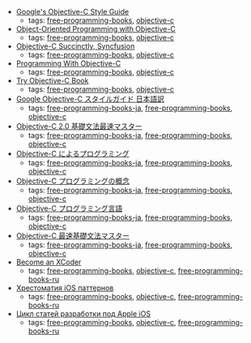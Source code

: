 * [Google's Objective-C Style Guide](https://google.github.io/styleguide/objcguide.xml)
    * tags: [free-programming-books](../tags/free-programming-books.md), [objective-c](../tags/objective-c.md)
* [Object-Oriented Programming with Objective-C](https://developer.apple.com/library/ios/documentation/Cocoa/Conceptual/OOP_ObjC/Introduction/Introduction.html#//apple_ref/doc/uid/TP40005149)
    * tags: [free-programming-books](../tags/free-programming-books.md), [objective-c](../tags/objective-c.md)
* [Objective-C Succinctly, Syncfusion](https://www.syncfusion.com/resources/techportal/ebooks/objective-c)
    * tags: [free-programming-books](../tags/free-programming-books.md), [objective-c](../tags/objective-c.md)
* [Programming With Objective-C](https://developer.apple.com/library/mac/documentation/Cocoa/Conceptual/ProgrammingWithObjectiveC/Introduction/Introduction.html)
    * tags: [free-programming-books](../tags/free-programming-books.md), [objective-c](../tags/objective-c.md)
* [Try Objective-C Book](http://tryobjectivec.codeschool.com)
    * tags: [free-programming-books](../tags/free-programming-books.md), [objective-c](../tags/objective-c.md)
* [Google Objective-C スタイルガイド 日本語訳](http://www.textdrop.net/google-styleguide-ja/objcguide.xml)
    * tags: [free-programming-books-ja](../tags/free-programming-books-ja.md), [free-programming-books](../tags/free-programming-books.md), [objective-c](../tags/objective-c.md)
* [Objective-C 2.0 基礎文法最速マスター](http://marycore.jp/prog/objective-c/basic-syntax/)
    * tags: [free-programming-books-ja](../tags/free-programming-books-ja.md), [free-programming-books](../tags/free-programming-books.md), [objective-c](../tags/objective-c.md)
* [Objective-C によるプログラミング](https://developer.apple.com/jp/devcenter/ios/library/documentation/ProgrammingWithObjectiveC.pdf)
    * tags: [free-programming-books-ja](../tags/free-programming-books-ja.md), [free-programming-books](../tags/free-programming-books.md), [objective-c](../tags/objective-c.md)
* [Objective-C プログラミングの概念](https://developer.apple.com/jp/devcenter/ios/library/documentation/CocoaEncyclopedia.pdf)
    * tags: [free-programming-books-ja](../tags/free-programming-books-ja.md), [free-programming-books](../tags/free-programming-books.md), [objective-c](../tags/objective-c.md)
* [Objective-C プログラミング言語](https://developer.apple.com/jp/documentation/ProgrammingWithObjectiveC.pdf)
    * tags: [free-programming-books-ja](../tags/free-programming-books-ja.md), [free-programming-books](../tags/free-programming-books.md), [objective-c](../tags/objective-c.md)
* [Objective-C 最速基礎文法マスター](http://d.hatena.ne.jp/fn7/20100203/1265207098)
    * tags: [free-programming-books-ja](../tags/free-programming-books-ja.md), [free-programming-books](../tags/free-programming-books.md), [objective-c](../tags/objective-c.md)
* [Become an XCoder](https://yadi.sk/d/ugz7jW4RXLGTN)
    * tags: [free-programming-books](../tags/free-programming-books.md), [objective-c](../tags/objective-c.md), [free-programming-books-ru](../tags/free-programming-books-ru.md)
* [Хрестоматия iOS паттернов](https://maleevdimka.files.wordpress.com/2013/04/ios-patterns-cliff-notes2.pdf)
    * tags: [free-programming-books](../tags/free-programming-books.md), [objective-c](../tags/objective-c.md), [free-programming-books-ru](../tags/free-programming-books-ru.md)
* [Цикл статей разработки под Apple iOS](http://habrahabr.ru/post/149090/)
    * tags: [free-programming-books](../tags/free-programming-books.md), [objective-c](../tags/objective-c.md), [free-programming-books-ru](../tags/free-programming-books-ru.md)

